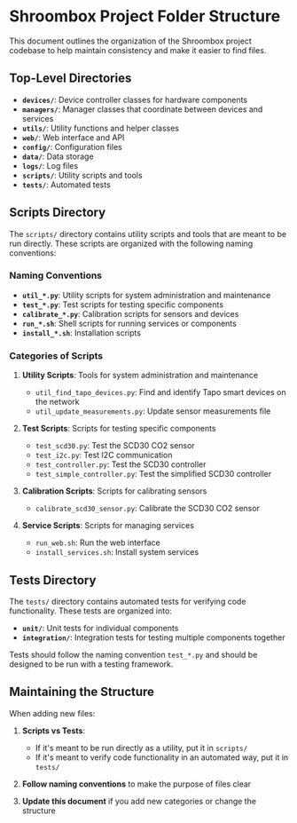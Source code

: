 # Shroombox Project Folder Structure

This document outlines the organization of the Shroombox project codebase to help maintain consistency and make it easier to find files.

## Top-Level Directories

- **`devices/`**: Device controller classes for hardware components
- **`managers/`**: Manager classes that coordinate between devices and services
- **`utils/`**: Utility functions and helper classes
- **`web/`**: Web interface and API
- **`config/`**: Configuration files
- **`data/`**: Data storage
- **`logs/`**: Log files
- **`scripts/`**: Utility scripts and tools
- **`tests/`**: Automated tests

## Scripts Directory

The `scripts/` directory contains utility scripts and tools that are meant to be run directly. These scripts are organized with the following naming conventions:

### Naming Conventions

- **`util_*.py`**: Utility scripts for system administration and maintenance
- **`test_*.py`**: Test scripts for testing specific components
- **`calibrate_*.py`**: Calibration scripts for sensors and devices
- **`run_*.sh`**: Shell scripts for running services or components
- **`install_*.sh`**: Installation scripts

### Categories of Scripts

1. **Utility Scripts**: Tools for system administration and maintenance
   - `util_find_tapo_devices.py`: Find and identify Tapo smart devices on the network
   - `util_update_measurements.py`: Update sensor measurements file

2. **Test Scripts**: Scripts for testing specific components
   - `test_scd30.py`: Test the SCD30 CO2 sensor
   - `test_i2c.py`: Test I2C communication
   - `test_controller.py`: Test the SCD30 controller
   - `test_simple_controller.py`: Test the simplified SCD30 controller

3. **Calibration Scripts**: Scripts for calibrating sensors
   - `calibrate_scd30_sensor.py`: Calibrate the SCD30 CO2 sensor

4. **Service Scripts**: Scripts for managing services
   - `run_web.sh`: Run the web interface
   - `install_services.sh`: Install system services

## Tests Directory

The `tests/` directory contains automated tests for verifying code functionality. These tests are organized into:

- **`unit/`**: Unit tests for individual components
- **`integration/`**: Integration tests for testing multiple components together

Tests should follow the naming convention `test_*.py` and should be designed to be run with a testing framework.

## Maintaining the Structure

When adding new files:

1. **Scripts vs Tests**: 
   - If it's meant to be run directly as a utility, put it in `scripts/`
   - If it's meant to verify code functionality in an automated way, put it in `tests/`

2. **Follow naming conventions** to make the purpose of files clear

3. **Update this document** if you add new categories or change the structure 